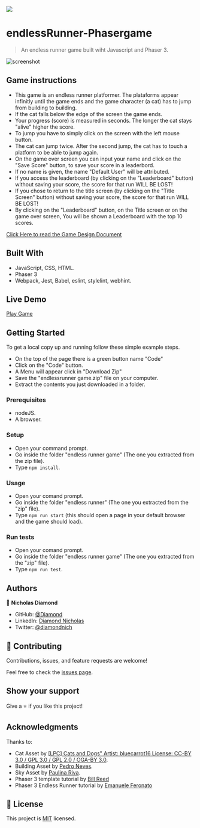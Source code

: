 ![](https://img.shields.io/badge/Microverse-blueviolet)

# endlessRunner-Phasergame

> An endless runner game built wiht Javascript and Phaser 3.

![screenshot](./screenshots/)

## Game instructions

- This game is an endless runner platformer. The plataforms appear infinitly until the game ends and the game character (a cat) has to jump from building to building.
- If the cat falls below the edge of the screen the game ends.
- Your progress (score) is measured in seconds. The longer the cat stays "alive" higher the score.
- To jump you have to simply click on the screen with the left mouse button.
- The cat can jump twice. After the second jump, the cat has to touch a platform to be able to jump again.
- On the game over screen you can input your name and click on the "Save Score" button, to save your score in a leaderbord.
- If no name is given, the name "Default User" will be attributed.
- If you access the leaderboard (by clicking on the "Leaderboard" button) without saving your score, the score for that run WILL BE LOST!
- If you chose to return to the title screen (by clicking on the "Title Screen" button) without saving your score, the score for that run WILL BE LOST!
- By clicking on the "Leaderboard" button, on the Title screen or on the game over screen, You will be shown a Leaderboard with the top 10 scores.

[Click Here to read the Game Design Document](./gameInstructions)

## Built With

- JavaScript, CSS, HTML.
- Phaser 3
- Webpack, Jest, Babel, eslint, stylelint, webhint.

## Live Demo

[Play Game]()

## Getting Started

To get a local copy up and running follow these simple example steps.

- On the top of the page there is a green button name "Code"
- Click on the "Code" button.
- A Menu will appear click in "Download Zip"
- Save the "endlessrunner game.zip" file on your computer.
- Extract the contents you just downloaded in a folder.

### Prerequisites

- nodeJS.
- A browser.

### Setup

- Open your command prompt.
- Go inside the folder "endless runner game" (The one you extracted from the zip file).
- Type `npm install`.

### Usage

- Open your comand prompt.
- Go inside the folder "endless runner" (The one you extracted from the "zip" file).
- Type `npm run start` (this should open a page in your default browser and the game should load).

### Run tests

- Open your comand prompt.
- Go inside the folder "endless runner game" (The one you extracted from the "zip" file).
- Type `npm run test`.

## Authors

👤 **Nicholas Diamond**

- GitHub: [@Diamond](https://github.com/diamond-nicholas)
- LinkedIn: [Diamond Nicholas](https://www.linkedin.com/in/diamond-nicholas/)
- Twitter: [@diamondnich](https://twitter.com/diamondnich)

## 🤝 Contributing

Contributions, issues, and feature requests are welcome!

Feel free to check the [issues page](https://github.com/diamond-nicholas/endlessRunner-Phasergame/issues).

## Show your support

Give a ⭐️ if you like this project!

## Acknowledgments

Thanks to:

- Cat Asset by [[LPC] Cats and Dogs" Artist: bluecarrot16 License: CC-BY 3.0 / GPL 3.0 / GPL 2.0 / OGA-BY 3.0](http://opengameart.org/content/lpc-cats-and-dogs).
- Building Asset by [Pedro Neves](https://opengameart.org/content/plataform-building).
- Sky Asset by [Paulina Riva](https://opengameart.org/content/sky-background).
- Phaser 3 template tutorial by [Bill Reed](https://snowbillr.github.io/blog/2018-04-09-a-modern-web-development-setup-for-phaser-3/)
- Phaser 3 Endless Runner tutorial by [Emanuele Feronato](https://www.emanueleferonato.com/tag/endless-runner/)

## 📝 License

This project is [MIT](./LICENSE) licensed.
